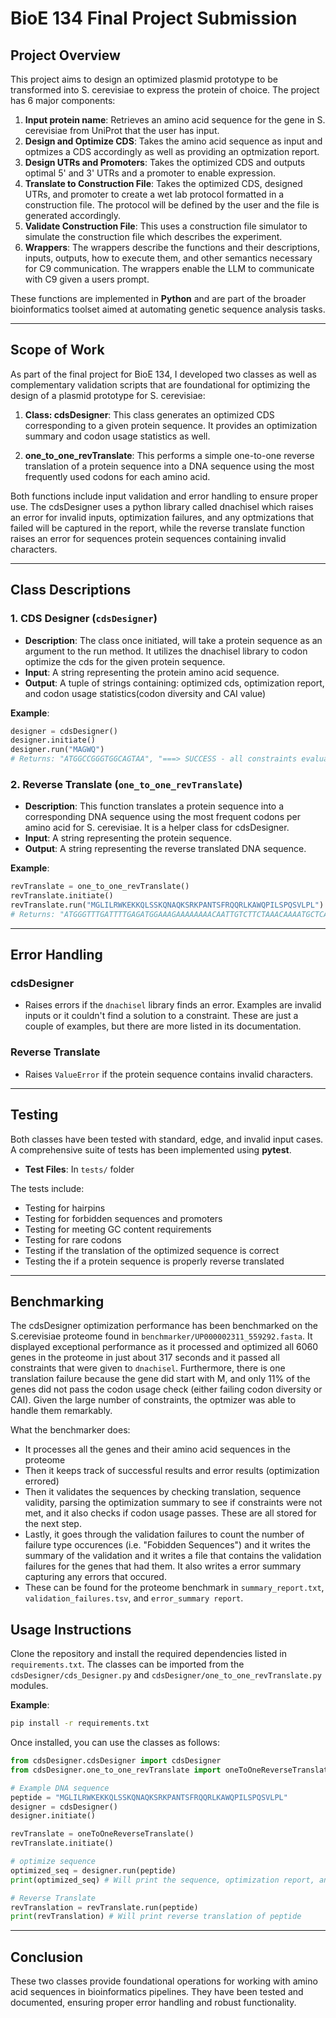 
# BioE 134 Final Project Submission

## Project Overview

This project aims to design an optimized plasmid prototype to be transformed into S. cerevisiae to express the protein of choice. The project has 6 major components: 

1. **Input protein name**: Retrieves an amino acid sequence for the gene in S. cerevisiae from UniProt that the user has input.
2. **Design and Optimize CDS**: Takes the amino acid sequence as input and optmizes a CDS accordingly as well as providing an optmization report.
3. **Design UTRs and Promoters**: Takes the optimized CDS and outputs optimal 5' and 3' UTRs and a promoter to enable expression.
4. **Translate to Construction File**: Takes the optimized CDS, designed UTRs, and promoter to create a wet lab protocol formatted in a construction file. The protocol will be defined by the user and the file is generated accordingly.
5. **Validate Construction File**: This uses a construction file simulator to simulate the construction file which describes the experiment.
6. **Wrappers**: The wrappers describe the functions and their descriptions, inputs, outputs, how to execute them, and other semantics necessary for C9 communication. The wrappers enable the LLM to communicate with C9 given a users prompt.

These functions are implemented in **Python** and are part of the broader bioinformatics toolset aimed at automating genetic sequence analysis tasks.

---

## Scope of Work

As part of the final project for BioE 134, I developed two classes as well as complementary validation scripts that are foundational for optimizing the design of a plasmid prototype for S. cerevisiae:

1. **Class: cdsDesigner**: This class generates an optimized CDS corresponding to a given protein sequence. It provides an optimization summary and codon usage statistics as well.
   
2. **one_to_one_revTranslate**: This performs a simple one-to-one reverse translation of a protein sequence into a DNA sequence using the most frequently used codons for each amino acid.

Both functions include input validation and error handling to ensure proper use. The cdsDesigner uses a python library called dnachisel which raises an error for invalid inputs, optimization failures, and any optmizations that failed will be captured in the report, while the reverse translate function raises an error for sequences protein sequences containing invalid characters.

---

## Class Descriptions

### 1. CDS Designer (`cdsDesigner`)

- **Description**: The class once initiated, will take a protein sequence as an argument to the run method. It utilizes the dnachisel library to codon optimize the cds for the given protein sequence.
- **Input**: A string representing the protein amino acid sequence.
- **Output**: A tuple of strings containing: optimized cds, optimization report, and codon usage statistics(codon diversity and CAI value)

**Example**:
```python
designer = cdsDesigner()
designer.initiate()
designer.run("MAGWQ")
# Returns: "ATGGCCGGGTGGCAGTAA", "===> SUCCESS - all constraints evaluations pass...", "Codon Check Passed. Codon Diversity (some float), CAI Value: (some float)"
```

### 2. Reverse Translate (`one_to_one_revTranslate`)

- **Description**: This function translates a protein sequence into a corresponding DNA sequence using the most frequent codons per amino acid for S. cerevisiae. It is a helper class for cdsDesigner.
- **Input**: A string representing the protein sequence.
- **Output**: A string representing the reverse translated DNA sequence.

**Example**:
```python
revTranslate = one_to_one_revTranslate()
revTranslate.initiate()
revTranslate.run("MGLILRWKEKKQLSSKQNAQKSRKPANTSFRQQRLKAWQPILSPQSVLPL")
# Returns: "ATGGGTTTGATTTTGAGATGGAAAGAAAAAAAACAATTGTCTTCTAAACAAAATGCTCAAAAATCTAGAAAACCAGCTAATACTTCTTTTAGACAACAAAGATTGAAAGCTTGGCAACCAATTTTGTCTCCACAATCTGTTTTGCCATTG"
```

---

## Error Handling

### cdsDesigner
- Raises errors if the `dnachisel` library finds an error. Examples are invalid inputs or it couldn't find a solution to a constraint. These are just a couple of examples, but there are more listed in its documentation.

### Reverse Translate
- Raises `ValueError` if the protein sequence contains invalid characters.

---

## Testing

Both classes have been tested with standard, edge, and invalid input cases. A comprehensive suite of tests has been implemented using **pytest**.

- **Test Files**: In `tests/` folder

The tests include:
- Testing for hairpins
- Testing for forbidden sequences and promoters
- Testing for meeting GC content requirements
- Testing for rare codons
- Testing if the translation of the optimized sequence is correct
- Testing the if a protein sequence is properly reverse translated

---

## Benchmarking

The cdsDesigner optimization performance has been benchmarked on the S.cerevisiae proteome found in `benchmarker/UP000002311_559292.fasta`. It displayed exceptional performance as it processed and optimized all 6060 genes in the proteome in just about 317 seconds and
it passed all constraints that were given to `dnachisel`. Furthermore, there is one translation failure because the gene did start with M, and only 11% of the genes did not pass the codon usage check (either failing codon diversity or CAI).
Given the large number of constraints, the optmizer was able to handle them remarkably.

What the benchmarker does:
- It processes all the genes and their amino acid sequences in the proteome
- Then it keeps track of successful results and error results (optimization errored)
- Then it validates the sequences by checking translation, sequence validity, parsing the optimization summary to see if constraints were not met, and it also checks if codon usage passes. These are all stored for the next step.
- Lastly, it goes through the validation failures to count the number of failure type occurences (i.e. "Fobidden Sequences") and it writes the summary of the validation and it writes a file that contains the validation failures for the genes that had them.
It also writes a error summary capturing any errors that occured.
- These can be found for the proteome benchmark in `summary_report.txt`, `validation_failures.tsv`, and `error_summary report`.

## Usage Instructions

Clone the repository and install the required dependencies listed in `requirements.txt`. The classes can be imported from the `cdsDesigner/cds_Designer.py` and `cdsDesigner/one_to_one_revTranslate.py` modules.

**Example**:

```bash
pip install -r requirements.txt
```

Once installed, you can use the classes as follows:

```python
from cdsDesigner.cdsDesigner import cdsDesigner
from cdsDesigner.one_to_one_revTranslate import oneToOneReverseTranslate

# Example DNA sequence
peptide = "MGLILRWKEKKQLSSKQNAQKSRKPANTSFRQQRLKAWQPILSPQSVLPL"
designer = cdsDesigner()
designer.initiate()

revTranslate = oneToOneReverseTranslate()
revTranslate.initiate()

# optimize sequence
optimized_seq = designer.run(peptide)
print(optimized_seq) # Will print the sequence, optimization report, and the codon usage report

# Reverse Translate
revTranslation = revTranslate.run(peptide)
print(revTranslation) # Will print reverse translation of peptide
```

---

## Conclusion

These two classes provide foundational operations for working with amino acid sequences in bioinformatics pipelines. They have been tested and documented, ensuring proper error handling and robust functionality.
